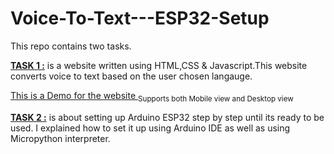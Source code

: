 # Voice-To-Text---ESP32-Setup

This repo contains two tasks.

[**TASK 1 :**](https://github.com/salehghulamqasim/Voice-To-Text---ESP32-Setup/tree/main/task1) is a website written using HTML,CSS & Javascript.This website converts voice to text based on the user chosen langauge.

  [This is a Demo for the website ](https://myspeech2textsitedemo.000webhostapp.com)
  <sub> Supports both Mobile view and Desktop view </sub> 
  
[**TASK 2 :**](https://github.com/salehghulamqasim/Voice-To-Text---ESP32-Setup/blob/main/ESP32%20setup%20steps/ESP32%20Setup%20steps.pdf) is about setting up Arduino ESP32 step by step until its ready to be used. I explained how to set it up using Arduino IDE as well as using Micropython interpreter.
  
